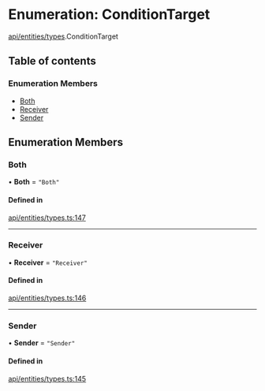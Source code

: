 # Enumeration: ConditionTarget

[api/entities/types](../wiki/api.entities.types).ConditionTarget

## Table of contents

### Enumeration Members

- [Both](../wiki/api.entities.types.ConditionTarget#both)
- [Receiver](../wiki/api.entities.types.ConditionTarget#receiver)
- [Sender](../wiki/api.entities.types.ConditionTarget#sender)

## Enumeration Members

### Both

• **Both** = ``"Both"``

#### Defined in

[api/entities/types.ts:147](https://github.com/PolymeshAssociation/polymesh-sdk/blob/8a9e72221/src/api/entities/types.ts#L147)

___

### Receiver

• **Receiver** = ``"Receiver"``

#### Defined in

[api/entities/types.ts:146](https://github.com/PolymeshAssociation/polymesh-sdk/blob/8a9e72221/src/api/entities/types.ts#L146)

___

### Sender

• **Sender** = ``"Sender"``

#### Defined in

[api/entities/types.ts:145](https://github.com/PolymeshAssociation/polymesh-sdk/blob/8a9e72221/src/api/entities/types.ts#L145)
